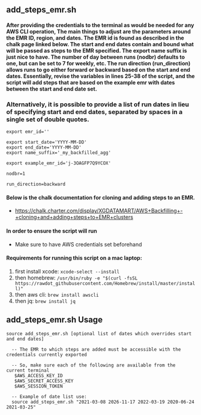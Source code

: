 ## add_steps_emr.sh
#### After providing the credentials to the terminal as would be needed for any AWS CLI operation, The main things to adjust are the parameters around the EMR ID, region, and dates.  The EMR id is found as described in the chalk page linked below.  The start and end dates contain and bound what will be passed as steps to the EMR specified.  The export name suffix is just nice to have.  The number of day between runs (nodbr) defaults to one, but can be set to 7 for weekly, etc.  The run direction (run_direction) allows runs to go either forward or backward based on the start and end dates.  Essentially, revise the variables in lines 25-38 of the script, and the script will add steps that are based on the example emr with dates between the start and end date set.

### Alternatively, it is possible to provide a list of run dates in lieu of specifying start and end dates, separated by spaces in a single set of double quotes.

```
export emr_id=''

export start_date='YYYY-MM-DD'
export end_date='YYYY-MM-DD'
export name_suffix='_my_backfilled_agg'

export example_emr_id='j-3OAGFP7Q9YCOX'

nodbr=1

run_direction=backward
```

#### Below is the chalk documentation for cloning and adding steps to an EMR.
- https://chalk.charter.com/display/XGDATAMART/AWS+Backfilling+-+cloning+and+adding+steps+to+EMR+clusters

#### In order to ensure the script will run
- Make sure to have AWS credentials set beforehand

#### Requirements for running this script on a mac laptop:
  1. first install xcode:  `xcode-select --install`
  2. then homebrew:        `/usr/bin/ruby -e "$(curl -fsSL https://rawdot_githubusercontent.com/Homebrew/install/master/install)" `
  3. then aws cli:         `brew install awscli`
  4. then jq:              `brew install jq`

## add_steps_emr.sh Usage
```
source add_steps_emr.sh [optional list of dates which overrides start and end dates]

  -- The EMR to which steps are added must be accessible with the credentials currently exported

  -- So, make sure each of the following are available from the current terminal
   $AWS_ACCESS_KEY_ID
   $AWS_SECRET_ACCESS_KEY
   $AWS_SESSION_TOKEN

  -- Example of date list use:
  source add_steps_emr.sh "2021-03-08 2026-11-17 2022-03-19 2020-06-24 2021-03-25"

```
